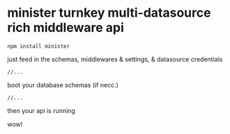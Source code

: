 minister turnkey multi-datasource rich middleware api
===

    npm install minister

just feed in the schemas, middlewares & settings, & datasource credentials

    //...

boot your database schemas (if necc.)

    //...

then your api is running

wow!